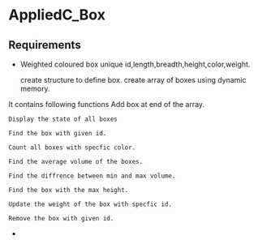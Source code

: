 # AppliedC_Box

## Requirements
* Weighted coloured box 
	unique id,length,breadth,height,color,weight.

	create structure to define box.
	create array of boxes using dynamic memory.

It contains following functions
	Add box at end of the array.

	Display the state of all boxes

	Find the box with given id.

	Count all boxes with specfic color.
	
	Find the average volume of the boxes.

	Find the diffrence between min and max volume.

	Find the box with the max height.

	Update the weight of the box with specfic id.

	Remove the box with given id.
*  



